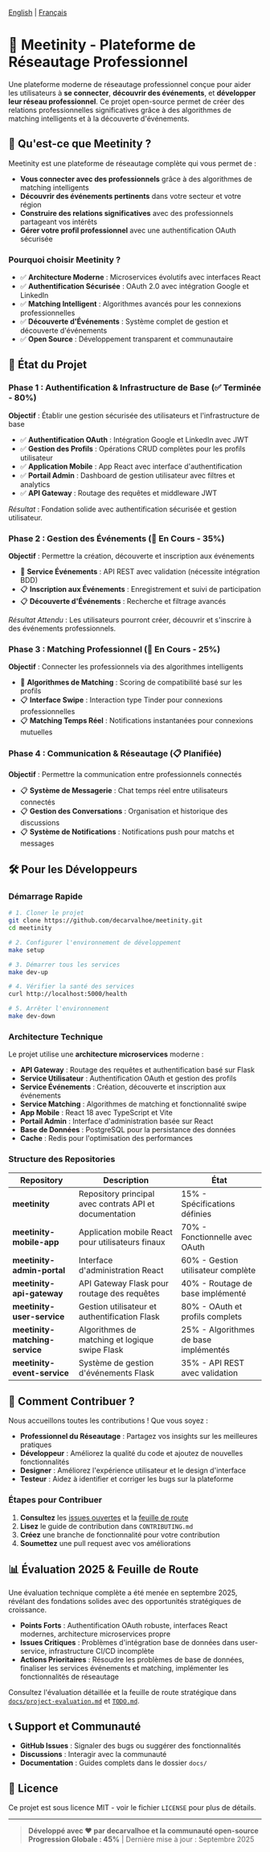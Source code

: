 [English](README.md) | [Français](README.fr.md)

# 🤝 Meetinity - Plateforme de Réseautage Professionnel

Une plateforme moderne de réseautage professionnel conçue pour aider les utilisateurs à **se connecter**, **découvrir des événements**, et **développer leur réseau professionnel**. Ce projet open-source permet de créer des relations professionnelles significatives grâce à des algorithmes de matching intelligents et à la découverte d'événements.

## 🎯 Qu'est-ce que Meetinity ?

Meetinity est une plateforme de réseautage complète qui vous permet de :

- **Vous connecter avec des professionnels** grâce à des algorithmes de matching intelligents
- **Découvrir des événements pertinents** dans votre secteur et votre région
- **Construire des relations significatives** avec des professionnels partageant vos intérêts
- **Gérer votre profil professionnel** avec une authentification OAuth sécurisée

### Pourquoi choisir Meetinity ?

- ✅ **Architecture Moderne** : Microservices évolutifs avec interfaces React
- ✅ **Authentification Sécurisée** : OAuth 2.0 avec intégration Google et LinkedIn
- ✅ **Matching Intelligent** : Algorithmes avancés pour les connexions professionnelles
- ✅ **Découverte d'Événements** : Système complet de gestion et découverte d'événements
- ✅ **Open Source** : Développement transparent et communautaire

## 🚀 État du Projet

### Phase 1 : Authentification & Infrastructure de Base (✅ Terminée - 80%)
**Objectif** : Établir une gestion sécurisée des utilisateurs et l'infrastructure de base

- ✅ **Authentification OAuth** : Intégration Google et LinkedIn avec JWT
- ✅ **Gestion des Profils** : Opérations CRUD complètes pour les profils utilisateur
- ✅ **Application Mobile** : App React avec interface d'authentification
- ✅ **Portail Admin** : Dashboard de gestion utilisateur avec filtres et analytics
- ✅ **API Gateway** : Routage des requêtes et middleware JWT

*Résultat* : Fondation solide avec authentification sécurisée et gestion utilisateur.

### Phase 2 : Gestion des Événements (🔄 En Cours - 35%)
**Objectif** : Permettre la création, découverte et inscription aux événements

- 🔄 **Service Événements** : API REST avec validation (nécessite intégration BDD)
- 📋 **Inscription aux Événements** : Enregistrement et suivi de participation
- 📋 **Découverte d'Événements** : Recherche et filtrage avancés

*Résultat Attendu* : Les utilisateurs pourront créer, découvrir et s'inscrire à des événements professionnels.

### Phase 3 : Matching Professionnel (🔄 En Cours - 25%)
**Objectif** : Connecter les professionnels via des algorithmes intelligents

- 🔄 **Algorithmes de Matching** : Scoring de compatibilité basé sur les profils
- 📋 **Interface Swipe** : Interaction type Tinder pour connexions professionnelles
- 📋 **Matching Temps Réel** : Notifications instantanées pour connexions mutuelles

### Phase 4 : Communication & Réseautage (📋 Planifiée)
**Objectif** : Permettre la communication entre professionnels connectés

- 📋 **Système de Messagerie** : Chat temps réel entre utilisateurs connectés
- 📋 **Gestion des Conversations** : Organisation et historique des discussions
- 📋 **Système de Notifications** : Notifications push pour matchs et messages

## 🛠️ Pour les Développeurs

### Démarrage Rapide

```bash
# 1. Cloner le projet
git clone https://github.com/decarvalhoe/meetinity.git
cd meetinity

# 2. Configurer l'environnement de développement
make setup

# 3. Démarrer tous les services
make dev-up

# 4. Vérifier la santé des services
curl http://localhost:5000/health

# 5. Arrêter l'environnement
make dev-down
```

### Architecture Technique

Le projet utilise une **architecture microservices** moderne :

- **API Gateway** : Routage des requêtes et authentification basé sur Flask
- **Service Utilisateur** : Authentification OAuth et gestion des profils
- **Service Événements** : Création, découverte et inscription aux événements
- **Service Matching** : Algorithmes de matching et fonctionnalité swipe
- **App Mobile** : React 18 avec TypeScript et Vite
- **Portail Admin** : Interface d'administration basée sur React
- **Base de Données** : PostgreSQL pour la persistance des données
- **Cache** : Redis pour l'optimisation des performances

### Structure des Repositories

| Repository | Description | État |
|---|---|---|
| **meetinity** | Repository principal avec contrats API et documentation | 15% - Spécifications définies |
| **meetinity-mobile-app** | Application mobile React pour utilisateurs finaux | 70% - Fonctionnelle avec OAuth |
| **meetinity-admin-portal** | Interface d'administration React | 60% - Gestion utilisateur complète |
| **meetinity-api-gateway** | API Gateway Flask pour routage des requêtes | 40% - Routage de base implémenté |
| **meetinity-user-service** | Gestion utilisateur et authentification Flask | 80% - OAuth et profils complets |
| **meetinity-matching-service** | Algorithmes de matching et logique swipe Flask | 25% - Algorithmes de base implémentés |
| **meetinity-event-service** | Système de gestion d'événements Flask | 35% - API REST avec validation |

## 🤝 Comment Contribuer ?

Nous accueillons toutes les contributions ! Que vous soyez :

- **Professionnel du Réseautage** : Partagez vos insights sur les meilleures pratiques
- **Développeur** : Améliorez la qualité du code et ajoutez de nouvelles fonctionnalités
- **Designer** : Améliorez l'expérience utilisateur et le design d'interface
- **Testeur** : Aidez à identifier et corriger les bugs sur la plateforme

### Étapes pour Contribuer

1. **Consultez** les [issues ouvertes](https://github.com/decarvalhoe/meetinity/issues) et la [feuille de route](TODO.md)
2. **Lisez** le guide de contribution dans `CONTRIBUTING.md`
3. **Créez** une branche de fonctionnalité pour votre contribution
4. **Soumettez** une pull request avec vos améliorations

## 📊 Évaluation 2025 & Feuille de Route

Une évaluation technique complète a été menée en septembre 2025, révélant des fondations solides avec des opportunités stratégiques de croissance.

- **Points Forts** : Authentification OAuth robuste, interfaces React modernes, architecture microservices propre
- **Issues Critiques** : Problèmes d'intégration base de données dans user-service, infrastructure CI/CD incomplète
- **Actions Prioritaires** : Résoudre les problèmes de base de données, finaliser les services événements et matching, implémenter les fonctionnalités de réseautage

Consultez l'évaluation détaillée et la feuille de route stratégique dans [`docs/project-evaluation.md`](docs/project-evaluation.md) et [`TODO.md`](TODO.md).

## 📞 Support et Communauté

- **GitHub Issues** : Signaler des bugs ou suggérer des fonctionnalités
- **Discussions** : Interagir avec la communauté
- **Documentation** : Guides complets dans le dossier `docs/`

## 📄 Licence

Ce projet est sous licence MIT - voir le fichier `LICENSE` pour plus de détails.

---

> **Développé avec ❤️ par decarvalhoe et la communauté open-source**  
> **Progression Globale : 45%** | Dernière mise à jour : Septembre 2025

